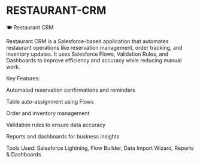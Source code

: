 # RESTAURANT-CRM
🍽️ Restaurant CRM

Restaurant CRM is a Salesforce-based application that automates restaurant operations like reservation management, order tracking, and inventory updates.
It uses Salesforce Flows, Validation Rules, and Dashboards to improve efficiency and accuracy while reducing manual work.

Key Features:

Automated reservation confirmations and reminders

Table auto-assignment using Flows

Order and inventory management

Validation rules to ensure data accuracy

Reports and dashboards for business insights

Tools Used: Salesforce Lightning, Flow Builder, Data Import Wizard, Reports & Dashboards
